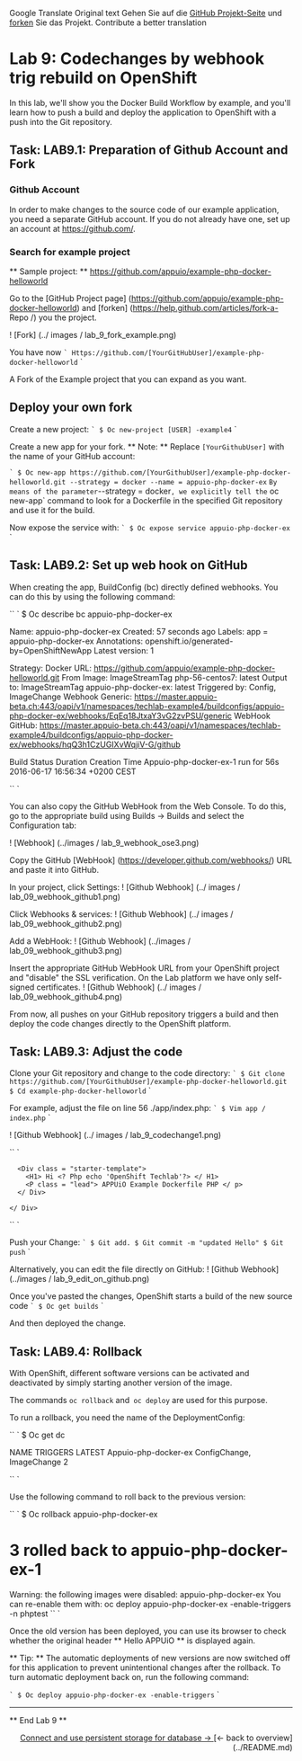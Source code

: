 Google Translate
Original text
Gehen Sie auf die [GitHub Projekt-Seite](https://github.com/appuio/example-php-docker-helloworld) und [forken](https://help.github.com/articles/fork-a-repo/) Sie das Projekt.
Contribute a better translation
# Lab 9: Codechanges by webhook trig rebuild on OpenShift

In this lab, we'll show you the Docker Build Workflow by example, and you'll learn how to push a build and deploy the application to OpenShift with a push into the Git repository.

## Task: LAB9.1: Preparation of Github Account and Fork

### Github Account

In order to make changes to the source code of our example application, you need a separate GitHub account. If you do not already have one, set up an account at https://github.com/.

### Search for example project

** Sample project: ** https://github.com/appuio/example-php-docker-helloworld

Go to the [GitHub Project page] (https://github.com/appuio/example-php-docker-helloworld) and [forken] (https://help.github.com/articles/fork-a- Repo /) you the project.

! [Fork] (../ images / lab_9_fork_example.png)


You have now
`` `
Https://github.com/[YourGitHubUser]/example-php-docker-helloworld
`` `

A Fork of the Example project that you can expand as you want.

## Deploy your own fork

Create a new project:
`` `
$ Oc new-project [USER] -example4
`` `

Create a new app for your fork. ** Note: ** Replace `[YourGithubUser]` with the name of your GitHub account:

`` `
$ Oc new-app https://github.com/[YourGithubUser]/example-php-docker-helloworld.git --strategy = docker --name = appuio-php-docker-ex
`` `
By means of the parameter `--strategy = docker`, we explicitly tell the` oc new-app` command to look for a Dockerfile in the specified Git repository and use it for the build.

Now expose the service with:
`` `
$ Oc expose service appuio-php-docker-ex
`` `

## Task: LAB9.2: Set up web hook on GitHub

When creating the app, BuildConfig (bc) directly defined webhooks. You can do this by using the following command:

`` `
$ Oc describe bc appuio-php-docker-ex

Name: appuio-php-docker-ex
Created: 57 seconds ago
Labels: app = appuio-php-docker-ex
Annotations: openshift.io/generated-by=OpenShiftNewApp
Latest version: 1

Strategy: Docker
URL: https://github.com/appuio/example-php-docker-helloworld.git
From Image: ImageStreamTag php-56-centos7: latest
Output to: ImageStreamTag appuio-php-docker-ex: latest
Triggered by: Config, ImageChange
Webhook Generic: https://master.appuio-beta.ch:443/oapi/v1/namespaces/techlab-example4/buildconfigs/appuio-php-docker-ex/webhooks/EqEq18JtxaY3vG2zvPSU/generic
WebHook GitHub: https://master.appuio-beta.ch:443/oapi/v1/namespaces/techlab-example4/buildconfigs/appuio-php-docker-ex/webhooks/hqQ3h1CzUGIXvWqjiV-G/github

Build Status Duration Creation Time
Appuio-php-docker-ex-1 run for 56s 2016-06-17 16:56:34 +0200 CEST


`` `

You can also copy the GitHub WebHook from the Web Console. To do this, go to the appropriate build using Builds → Builds and select the Configuration tab:

! [Webhook] (../images / lab_9_webhook_ose3.png)

Copy the GitHub [WebHook] (https://developer.github.com/webhooks/) URL and paste it into GitHub.

In your project, click Settings:
! [Github Webhook] (../ images / lab_09_webhook_github1.png)

Click Webhooks & services:
! [Github Webhook] (../ images / lab_09_webhook_github2.png)

Add a WebHook:
! [Github Webhook] (../images / lab_09_webhook_github3.png)

Insert the appropriate GitHub WebHook URL from your OpenShift project and "disable" the SSL verification. On the Lab platform we have only self-signed certificates.
! [Github Webhook] (../ images / lab_09_webhook_github4.png)

From now, all pushes on your GitHub repository triggers a build and then deploy the code changes directly to the OpenShift platform.

## Task: LAB9.3: Adjust the code

Clone your Git repository and change to the code directory:
`` `
$ Git clone https://github.com/[YourGithubUser]/example-php-docker-helloworld.git
$ Cd example-php-docker-helloworld
`` `

For example, adjust the file on line 56 ./app/index.php:
`` `
$ Vim app / index.php
`` `

! [Github Webhook] (../ images / lab_9_codechange1.png)

`` `
    <Div class = "container">

      <Div class = "starter-template">
        <H1> Hi <? Php echo 'OpenShift Techlab'?> </ H1>
        <P class = "lead"> APPUiO Example Dockerfile PHP </ p>
      </ Div>

    </ Div>
`` `

Push your Change:
`` `
$ Git add.
$ Git commit -m "updated Hello"
$ Git push
`` `

Alternatively, you can edit the file directly on GitHub:
! [Github Webhook] (../images / lab_9_edit_on_github.png)

Once you've pasted the changes, OpenShift starts a build of the new source code
`` `
$ Oc get builds
`` `

And then deployed the change.

## Task: LAB9.4: Rollback

With OpenShift, different software versions can be activated and deactivated by simply starting another version of the image.

The commands `oc rollback` and` oc deploy` are used for this purpose.

To run a rollback, you need the name of the DeploymentConfig:

`` `
$ Oc get dc

NAME TRIGGERS LATEST
Appuio-php-docker-ex ConfigChange, ImageChange 2

`` `

Use the following command to roll back to the previous version:

`` `
$ Oc rollback appuio-php-docker-ex
# 3 rolled back to appuio-php-docker-ex-1
Warning: the following images were disabled: appuio-php-docker-ex
  You can re-enable them with: oc deploy appuio-php-docker-ex -enable-triggers -n phptest
`` `

Once the old version has been deployed, you can use its browser to check whether the original header ** Hello APPUiO ** is displayed again.

** Tip: ** The automatic deployments of new versions are now switched off for this application to prevent unintentional changes after the rollback. To turn automatic deployment back on, run the following command:


`` `
$ Oc deploy appuio-php-docker-ex -enable-triggers
`` `

---

** End Lab 9 **

<P width = "100px" align = "right"> <a href="10_persistent_storage.md"> Connect and use persistent storage for database → </a> </ p>
[← back to overview] (../README.md)

